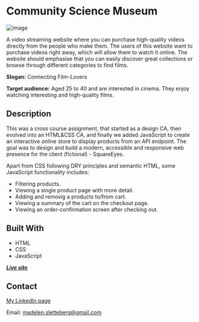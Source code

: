 # Community Science Museum

![image](https://i.ibb.co/7WsrWY6/Square-Eyes-project.jpg)

A video streaming website where you can purchase high-quality videos directly from the people who make them. 
The users of this website want to purchase videos right away, which will allow them to watch it online.
The website should emphasise that you can easily discover great collections or browse through different categories to find films.

**Slogan:** Connecting Film-Lovers


**Target audience:** Aged 25 to 40 and are interested in cinema. They enjoy watching interesting and high-quality films.


## Description

This was a cross course assignment, that started as a design CA, then evolved into an HTML&CSS CA, and finally we added JavaScript to create an interactive online store to display products from an API endpoint.
The goal was to design and build a modern, accessible and responsive web presence for the client (fictional) - SquareEyes.

Apart from CSS following DRY principles and semantic HTML, some JavaScript functionality includes: 

- Filtering products.
- Viewing a single product page with more detail.
- Adding and removig a products to/from cart.
- Viewing a summary of the cart on the checkout page.
- Viewing an order-confirmation screen after checking out.


## Built With

- HTML
- CSS
- JavaScript

***[Live site](https://maddipaddi.github.io/javascript-course-assignment-maddipaddi/)***

## Contact

[My LinkedIn page](https://www.linkedin.com/in/madelen-sletteberg-17a435257/)

Email: madelen.sletteberg@gmail.com
